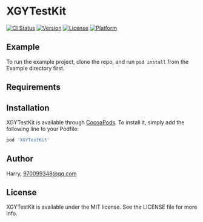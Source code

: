# XGYTestKit

[![CI Status](https://img.shields.io/travis/Harry/XGYTestKit.svg?style=flat)](https://travis-ci.org/Harry/XGYTestKit)
[![Version](https://img.shields.io/cocoapods/v/XGYTestKit.svg?style=flat)](https://cocoapods.org/pods/XGYTestKit)
[![License](https://img.shields.io/cocoapods/l/XGYTestKit.svg?style=flat)](https://cocoapods.org/pods/XGYTestKit)
[![Platform](https://img.shields.io/cocoapods/p/XGYTestKit.svg?style=flat)](https://cocoapods.org/pods/XGYTestKit)

## Example

To run the example project, clone the repo, and run `pod install` from the Example directory first.

## Requirements

## Installation

XGYTestKit is available through [CocoaPods](https://cocoapods.org). To install
it, simply add the following line to your Podfile:

```ruby
pod 'XGYTestKit'
```

## Author

Harry, 970099348@qq.com

## License

XGYTestKit is available under the MIT license. See the LICENSE file for more info.
